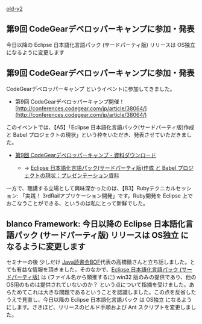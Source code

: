 [old-v2](ig080613-orig.html)

## 第9回 CodeGearデベロッパーキャンプに参加・発表

今日以降の Eclipse 日本語化言語パック (サードパーティ版) リリースは OS独立 になるように変更します


## 第9回 CodeGearデベロッパーキャンプに参加・発表

CodeGearデベロッパーキャンプ というイベントに参加してきました。

* 第9回 CodeGearデベロッパーキャンプ開催！
  [http://conferences.codegear.com/jp/article/38064/](http://conferences.codegear.com/jp/article/38064/)

このイベントでは、【A5】「Eclipse 日本語化言語パック(サードパーティ版)作成 と Babel プロジェクトの現状」という枠をいただき、発表させていただきました。

* [第9回 CodeGearデベロッパーキャンプ - 資料ダウンロード](http://conferences.codegear.com/jp/article/38299)
  
  * → [Eclipse 日本語化言語パック(サードパーティ版)作成 と Babel プロジェクトの現状：プレゼンテーション資料](ftp://bekins.borland.com/groups/jp/events/devcamp/09/a5.pdf)
  

一方で、聴講する立場として興味深かったのは、【B3】Rubyテクニカルセッション: 「実践！ 3rdRailアプリケーション開発」です。Ruby開発を Eclipse 上でおこなうことができる、というのは私にとって新鮮でした。

## blanco Framework: 今日以降の Eclipse 日本語化言語パック (サードパーティ版) リリースは OS独立 になるように変更します

セミナーの後 少しだけ [Java読書会BOF](http://www.javareading.com/bof/)代表の高橋徹さんと立ち話しました。とても有益な情報を頂きました。そのなかで、[Eclipse 日本語化言語パック (サードパーティ版)](https://www.igapyon.jp/blanco/nlpack/eclipse/) は (ファイル名から類推するに) win32 版のみの提供であり、他のOS用のものは提供されていないのか？ という点について指摘を受けました。あらためてこれは大きな問題であるということを認識しました。この点を反省したうえで見直し、今日以降の Eclipse 日本語化言語パック は OS独立 になるようにします。さきほど、リリースのビルド手順および
Ant スクリプトを変更しました。